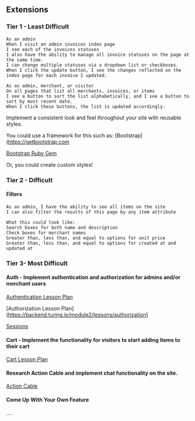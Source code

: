 ## Extensions

### Tier 1 - Least Difficult
```
As an admin     
When I visit an admin invoices index page
I see each of the invoices statuses
I also have the ability to manage all invoice statuses on the page at the same time.
I can change multiple statuses via a dropdown list or checkboxes.
When I click the update button, I see the changes reflected on the index page for each invoice I updated.
```

```
As an admin, merchant, or visitor
On all pages that list all merchants, invoices, or items
I see a button to sort the list alphabetically, and I see a button to sort by most recent date.
When I click these buttons, the list is updated accordingly.
```

Implement a consistent look and feel throughout your site with reusable styles.

You could use a framework for this such as: [Bootstrap](https://getbootstrap.com

[Bootstrap Ruby Gem](https://github.com/twbs/bootstrap-rubygem)

Or, you could create custom styles!

### Tier 2 - Difficult

#### Filters

```
As an admin, I have the ability to see all items on the site
I can also filter the results of this page by any item attribute

What this could look like:
Search boxes for both name and description
Check boxes for merchant names
Greater than, less than, and equal to options for unit price
Greater than, less than, and equal to options for created at and updated at
```

### Tier 3- Most Difficult

#### Auth - Implement authentication and authorization for admins and/or merchant users

[Authentication Lesson Plan](https://backend.turing.io/module2/lessons/authentication)

[Authorization Lesson Plan](https://backend.turing.io/module2/lessons/authorization]

[Sessions](https://guides.rubyonrails.org/v5.2/action_controller_overview.html#session)


#### Cart - Implement the functionality for visitors to start adding items to their cart

[Cart Lesson Plan](https://backend.turing.io/module2/lessons/cart_implementation)

#### Research Action Cable and implement chat functionality on the site.

[Action Cable](https://guides.rubyonrails.org/v5.2/action_cable_overview.html)

#### Come Up With Your Own Feature

....
